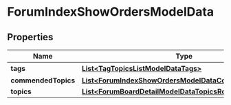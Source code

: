
# ForumIndexShowOrdersModelData

## Properties
Name | Type | Description | Notes
------------ | ------------- | ------------- | -------------
**tags** | [**List&lt;TagTopicsListModelDataTags&gt;**](TagTopicsListModelDataTags.md) | 相关标签 |  [optional]
**commendedTopics** | [**List&lt;ForumIndexShowOrdersModelDataCommendedTopics&gt;**](ForumIndexShowOrdersModelDataCommendedTopics.md) |  |  [optional]
**topics** | [**List&lt;ForumBoardDetailModelDataTopicsRows&gt;**](ForumBoardDetailModelDataTopicsRows.md) |  |  [optional]



